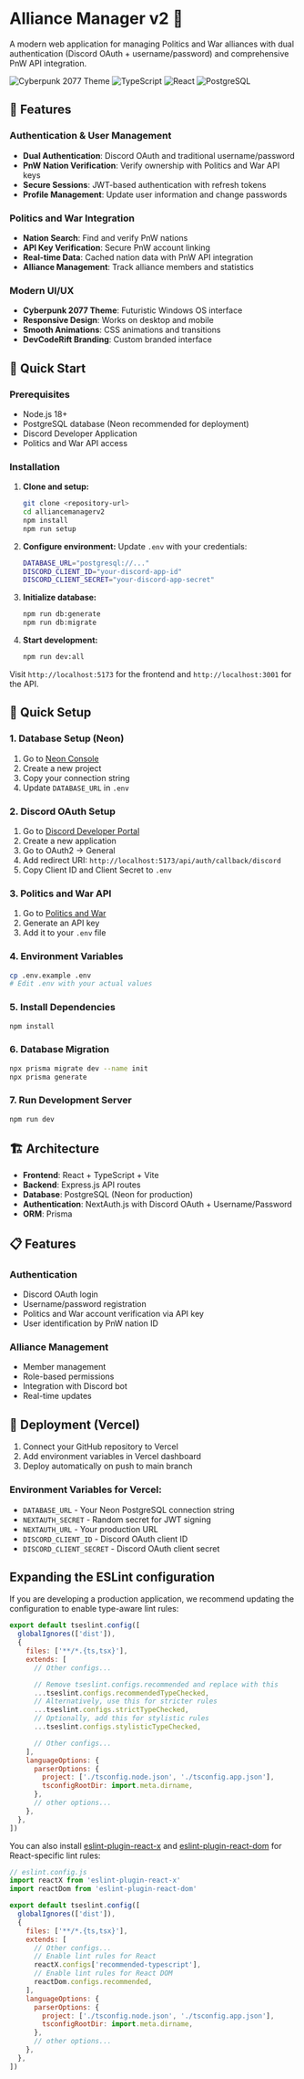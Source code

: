 # Alliance Manager v2 🚀

A modern web application for managing Politics and War alliances with dual authentication (Discord OAuth + username/password) and comprehensive PnW API integration.

![Cyberpunk 2077 Theme](https://img.shields.io/badge/Theme-Cyberpunk%202077-cyan)
![TypeScript](https://img.shields.io/badge/TypeScript-007ACC?logo=typescript&logoColor=white)
![React](https://img.shields.io/badge/React-20232A?logo=react&logoColor=61DAFB)
![PostgreSQL](https://img.shields.io/badge/PostgreSQL-316192?logo=postgresql&logoColor=white)

## 🌟 Features

### Authentication & User Management
- **Dual Authentication**: Discord OAuth and traditional username/password
- **PnW Nation Verification**: Verify ownership with Politics and War API keys
- **Secure Sessions**: JWT-based authentication with refresh tokens
- **Profile Management**: Update user information and change passwords

### Politics and War Integration
- **Nation Search**: Find and verify PnW nations
- **API Key Verification**: Secure PnW account linking
- **Real-time Data**: Cached nation data with PnW API integration
- **Alliance Management**: Track alliance members and statistics

### Modern UI/UX
- **Cyberpunk 2077 Theme**: Futuristic Windows OS interface
- **Responsive Design**: Works on desktop and mobile
- **Smooth Animations**: CSS animations and transitions
- **DevCodeRift Branding**: Custom branded interface

## 🚀 Quick Start

### Prerequisites
- Node.js 18+ 
- PostgreSQL database (Neon recommended for deployment)
- Discord Developer Application
- Politics and War API access

### Installation

1. **Clone and setup:**
   ```bash
   git clone <repository-url>
   cd alliancemanagerv2
   npm install
   npm run setup
   ```

2. **Configure environment:**
   Update `.env` with your credentials:
   ```bash
   DATABASE_URL="postgresql://..."
   DISCORD_CLIENT_ID="your-discord-app-id"
   DISCORD_CLIENT_SECRET="your-discord-app-secret"
   ```

3. **Initialize database:**
   ```bash
   npm run db:generate
   npm run db:migrate
   ```

4. **Start development:**
   ```bash
   npm run dev:all
   ```

Visit `http://localhost:5173` for the frontend and `http://localhost:3001` for the API.

## 🚀 Quick Setup

### 1. Database Setup (Neon)

1. Go to [Neon Console](https://console.neon.tech/)
2. Create a new project
3. Copy your connection string
4. Update `DATABASE_URL` in `.env`

### 2. Discord OAuth Setup

1. Go to [Discord Developer Portal](https://discord.com/developers/applications)
2. Create a new application
3. Go to OAuth2 → General
4. Add redirect URI: `http://localhost:5173/api/auth/callback/discord`
5. Copy Client ID and Client Secret to `.env`

### 3. Politics and War API

1. Go to [Politics and War](https://politicsandwar.com/account/)
2. Generate an API key
3. Add it to your `.env` file

### 4. Environment Variables

```bash
cp .env.example .env
# Edit .env with your actual values
```

### 5. Install Dependencies

```bash
npm install
```

### 6. Database Migration

```bash
npx prisma migrate dev --name init
npx prisma generate
```

### 7. Run Development Server

```bash
npm run dev
```

## 🏗️ Architecture

- **Frontend**: React + TypeScript + Vite
- **Backend**: Express.js API routes
- **Database**: PostgreSQL (Neon for production)
- **Authentication**: NextAuth.js with Discord OAuth + Username/Password
- **ORM**: Prisma

## 📋 Features

### Authentication
- Discord OAuth login
- Username/password registration
- Politics and War account verification via API key
- User identification by PnW nation ID

### Alliance Management
- Member management
- Role-based permissions
- Integration with Discord bot
- Real-time updates

## 🚀 Deployment (Vercel)

1. Connect your GitHub repository to Vercel
2. Add environment variables in Vercel dashboard
3. Deploy automatically on push to main branch

### Environment Variables for Vercel:
- `DATABASE_URL` - Your Neon PostgreSQL connection string
- `NEXTAUTH_SECRET` - Random secret for JWT signing
- `NEXTAUTH_URL` - Your production URL
- `DISCORD_CLIENT_ID` - Discord OAuth client ID
- `DISCORD_CLIENT_SECRET` - Discord OAuth client secret

## Expanding the ESLint configuration

If you are developing a production application, we recommend updating the configuration to enable type-aware lint rules:

```js
export default tseslint.config([
  globalIgnores(['dist']),
  {
    files: ['**/*.{ts,tsx}'],
    extends: [
      // Other configs...

      // Remove tseslint.configs.recommended and replace with this
      ...tseslint.configs.recommendedTypeChecked,
      // Alternatively, use this for stricter rules
      ...tseslint.configs.strictTypeChecked,
      // Optionally, add this for stylistic rules
      ...tseslint.configs.stylisticTypeChecked,

      // Other configs...
    ],
    languageOptions: {
      parserOptions: {
        project: ['./tsconfig.node.json', './tsconfig.app.json'],
        tsconfigRootDir: import.meta.dirname,
      },
      // other options...
    },
  },
])
```

You can also install [eslint-plugin-react-x](https://github.com/Rel1cx/eslint-react/tree/main/packages/plugins/eslint-plugin-react-x) and [eslint-plugin-react-dom](https://github.com/Rel1cx/eslint-react/tree/main/packages/plugins/eslint-plugin-react-dom) for React-specific lint rules:

```js
// eslint.config.js
import reactX from 'eslint-plugin-react-x'
import reactDom from 'eslint-plugin-react-dom'

export default tseslint.config([
  globalIgnores(['dist']),
  {
    files: ['**/*.{ts,tsx}'],
    extends: [
      // Other configs...
      // Enable lint rules for React
      reactX.configs['recommended-typescript'],
      // Enable lint rules for React DOM
      reactDom.configs.recommended,
    ],
    languageOptions: {
      parserOptions: {
        project: ['./tsconfig.node.json', './tsconfig.app.json'],
        tsconfigRootDir: import.meta.dirname,
      },
      // other options...
    },
  },
])
```
